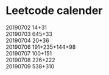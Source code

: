 # Leetcode calender
20190702 14+31  
20190703 645+33  
20190704 20+36  
20190706 191+235+144+98  
20190707 100+151  
20190708 226+222  
20190709 538+310
